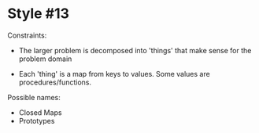 Style #13
==============================

Constraints:

- The larger problem is decomposed into 'things' that make sense for
  the problem domain 

- Each 'thing' is a map from keys to values. Some values
are procedures/functions.

Possible names:

- Closed Maps
- Prototypes

